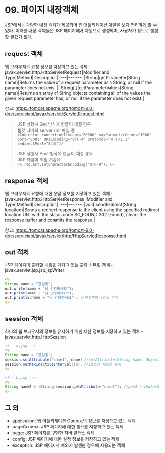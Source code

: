 # 09. 페이지 내장객체
JSP에서는 다양한 내장 객체가 제공되어 웹 애플리케이션 개발을 보다 편리하게 할 수 있다.
이러한 내장 객체들은 JSP 페이지에서 자동으로 생성되며, 사용자가 별도로 생성할 필요가 없다.
## request 객체 
웹 브라우저의 요청 정보를 저장하고 있는 객체 - javax.servlet.http.HttpServletRequest
|Modifier and Type|Method|Description|
|---|---|---|
|String|getParameter(String name)|Returns the value of a request parameter as a String, or null if the parameter does not exist.|
|String[ ]|getParameterValues(String name)|Returns an array of String objects containing all of the values the given request parameter has, or null if the parameter does not exist.|

참고: https://tomcat.apache.org/tomcat-9.0-doc/servletapi/javax/servlet/ServletRequest.html

> JSP 실행시 Get 방식에 한글이 깨질 경우  
> 톰캣 서버의 server.xml 파일 중   
> ```<Connector connectionTimeout="20000" maxParameterCount="1000" port="8081" URIEncoding="UTF-8" protocol="HTTP/1.1" redirectPort="8443"/>```
>
> JSP 실행시 Post 방식에 한글이 깨질 경우   
> JSP 파일의 제일 처음에   
> ```<% request.setCharacterEncoding("UTF-8"); %>```
## response 객체
웹 브라우저의 요청에 대한 응답 정보를 저장하고 있는 객체 - javax.servlet.http.HttpServletResponse
|Modifier and Type|Method|Description|
|---|---|---|
|void|sendRedirect(String location)|Sends a redirect response to the client using the specified redirect location URL with the status code SC_FOUND 302 (Found), clears the response buffer and commits the response.|

참고: https://tomcat.apache.org/tomcat-9.0-doc/servletapi/javax/servlet/http/HttpServletResponse.html
## out 객체
JSP 페이지에 출력할 내용을 가지고 있는 출력 스트림 객체 - javax.servlet.jsp.jsp.jspWriter
```jsp
<%
String name = "홍길동";
out.write(name + "님 안녕하세요");
out.print(name + "님 안녕하세요");
out.println(name + "님 안녕하세요"); //마지막에 \r\n 추가
%>
```
## session 객체
하나의 웹 브라우저의 정보를 유지하기 위한 세션 정보를 저장하고 있는 객체 - javax.servlet.http.HttpSession
```jsp
<!-- a.jsp -->
<%
String name = "홍길동";
session.setAttribute("name1", name) //setAttribute(String name, Object value) - return void
session.setMaxInactiveInterval(10); //10초간 세션을 유지
%>
```
```jsp
<!-- b.jsp -->
<%
String name2 = (String)session.getAttribute("name1"); //getAttribute(String name) - return Object
%>
```
## 그 외
- application: 웹 어플리케이션 Context의 정보를 저장하고 있는 객체
- pageContext: JSP 페이지에 대한 정보를 저장하고 있는 객체
- page: JSP 페이지를 구현한 자바 클래스 객체
- config: JSP 페이지에 대한 설정 정보를 저장하고 있는 객체
- exception: JSP 페이지서 예외가 발생한 경우에 사용되는 객체
